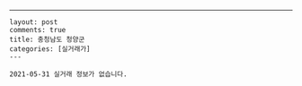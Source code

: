 ---
    layout: post
    comments: true
    title: 충청남도 청양군
    categories: [실거래가]
    ---

    2021-05-31 실거래 정보가 없습니다.

    
